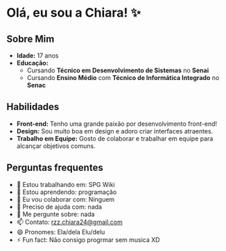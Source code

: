 # Olá, eu sou a Chiara! ✨

## Sobre Mim
- **Idade:** 17 anos
- **Educação:**
  - Cursando **Técnico em Desenvolvimento de Sistemas** no **Senai**
  - Cursando **Ensino Médio** com **Técnico de Informática Integrado** no **Senac**

## Habilidades
- **Front-end:** Tenho uma grande paixão por desenvolvimento front-end!
- **Design:** Sou muito boa em design e adoro criar interfaces atraentes.
- **Trabalho em Equipe:** Gosto de colaborar e trabalhar em equipe para alcançar objetivos comuns.

## Perguntas frequentes 
- 🔭 Estou trabalhando em: SPG Wiki
- 🌱 Estou aprendendo: programação
- 👯 Eu vou colaborar com: Ninguem
- 🤔 Preciso de ajuda com: nada
- 💬 Me pergunte sobre: nada
- 📫 Contato: rzz.chiara24@gmail.com
- 😄 Pronomes: Ela/dela Elu/delu
- ⚡ Fun fact: Não consigo progrmar sem musica XD








<!--
**HeyKi24/HeyKi24** is a ✨ _special_ ✨ repository because its `README.md` (this file) appears on your GitHub profile.

Here are some ideas to get you started:

- 🔭 I’m currently working on ...
- 🌱 I’m currently learning ...
- 👯 I’m looking to collaborate on ...
- 🤔 I’m looking for help with ...
- 💬 Ask me about ...
- 📫 How to reach me: ...
- 😄 Pronouns: ...
- ⚡ Fun fact: ...
-->
